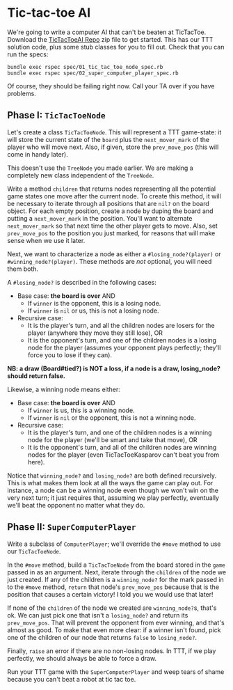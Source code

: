 # Tic-tac-toe AI

We're going to write a computer AI that can't be beaten at
TicTacToe. Download the [TicTacToeAI Repo][ttt-repo] zip file
to get started. This has our TTT solution code, plus some stub classes for you
to fill out. Check that you can run the specs:

    bundle exec rspec spec/01_tic_tac_toe_node_spec.rb
    bundle exec rspec spec/02_super_computer_player_spec.rb

Of course, they should be failing right now. Call your TA over if you
have problems.

[ttt-repo]: https://github.com/appacademy-demos/TicTacToeAI/archive/master.zip

## Phase I: `TicTacToeNode`

Let's create a class `TicTacToeNode`. This will represent a TTT
game-state: it will store the current state of the `board` plus the
`next_mover_mark` of the player who will move next.  Also, if given,
store the `prev_move_pos` (this will come in handy later).

This doesn't use the `TreeNode` you made earlier. We are making a
completely new class independent of the `TreeNode`.

Write a method `children` that returns nodes representing all the
potential game states one move after the current node. To create this
method, it will be necessary to iterate through all positions that are
`nil?` on the board object. For each empty position, create a node
by duping the board and putting a `next_mover_mark` in the
position. You'll want to alternate `next_mover_mark` so that next time
the other player gets to move. Also, set `prev_move_pos` to the
position you just marked, for reasons that will make sense when we use
it later.

Next, we want to characterize a node as either a
`#losing_node?(player)` or `#winning_node?(player)`. 
These methods are *not* optional, you will need them both.

A `#losing_node?` is described in the following cases:

* Base case: **the board is over** AND
    * If `winner` is the opponent, this is a losing node.
    * If `winner` is `nil` or us, this is not a losing node.
* Recursive case:
    * It is the player's turn, and all the children nodes are losers
      for the player (anywhere they move they still lose), OR
    * It is the opponent's turn, and one of the children nodes is a
      losing node for the player (assumes your opponent plays
      perfectly; they'll force you to lose if they can).

**NB: a draw (Board#tied?) is NOT a loss, if a node is a draw,
losing_node? should return false.**

Likewise, a winning node means either:

* Base case: **the board is over** AND
    * If `winner` is us, this is a winning node.
    * If `winner` is `nil` or the opponent, this is not a winning
      node.
* Recursive case:
    * It is the player's turn, and one of the children nodes is a
      winning node for the player (we'll be smart and take that move),
      OR
    * It is the opponent's turn, and all of the children nodes are
      winning nodes for the player (even TicTacToeKasparov can't beat
      you from here).

Notice that `winning_node?` and `losing_node?` are both defined
recursively. This is what makes them look at all the ways the game can
play out. For instance, a node can be a winning node even though we
won't win on the very next turn; it just requires that, assuming we
play perfectly, eventually we'll beat the opponent no matter what they
do.

## Phase II: `SuperComputerPlayer`

Write a subclass of `ComputerPlayer`; we'll override the `#move`
method to use our `TicTacToeNode`.

In the `#move` method, build a `TicTacToeNode` from the board stored
in the `game` passed in as an argument. Next, iterate through
the `children` of the node we just created. If any of the children
is a `winning_node?` for the mark passed in to the `#move` method,
`return` that node's `prev_move_pos` because that is the position
that causes a certain victory! I told you we would use that later!

If none of the `children` of the node we created are `winning_node?`s,
that's ok. We can just pick one that isn't a `losing_node?` and return
its `prev_move_pos`. That will prevent the opponent from ever winning,
and that's almost as good. To make that even more clear: if a winner
isn't found, pick one of the children of our node that returns `false`
to `losing_node?`.

Finally, `raise` an error if there are no non-losing nodes. In TTT, if
we play perfectly, we should always be able to force a draw.

Run your TTT game with the `SuperComputerPlayer` and weep tears of
shame because you can't beat a robot at tic tac toe.
